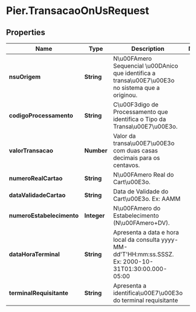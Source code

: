 # Pier.TransacaoOnUsRequest

## Properties
Name | Type | Description | Notes
------------ | ------------- | ------------- | -------------
**nsuOrigem** | **String** | N\u00FAmero Sequencial \u00DAnico que identifica a transa\u00E7\u00E3o no sistema que a originou. | 
**codigoProcessamento** | **String** | C\u00F3digo de Processamento que identifica o Tipo da Transa\u00E7\u00E3o. | 
**valorTransacao** | **Number** | Valor da transa\u00E7\u00E3o com duas casas decimais para os centavos. | 
**numeroRealCartao** | **String** | N\u00FAmero Real do Cart\u00E3o. | 
**dataValidadeCartao** | **String** | Data de Validade do Cart\u00E3o. Ex: AAMM | 
**numeroEstabelecimento** | **Integer** | N\u00FAmero do Estabelecimento (N\u00FAmero+DV). | 
**dataHoraTerminal** | **String** | Apresenta a data e hora local da consulta yyyy-MM-dd&#39;T&#39;HH:mm:ss.SSSZ. Ex: 2000-10-31T01:30:00.000-05:00 | 
**terminalRequisitante** | **String** | Apresenta a identifica\u00E7\u00E3o do terminal requisitante | 


